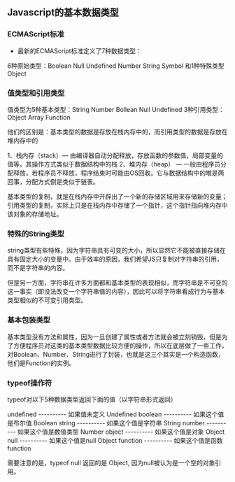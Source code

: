 ## Javascript的基本数据类型

### ECMAScript标准

- 最新的ECMAScript标准定义了7种数据类型：

6种原始类型：Boolean Null Undefined Number String Symbol 和1种特殊类型 Object

### 值类型和引用类型

值类型为5种基本类型：String Number Bollean Null Undefined
3种引用类型：Object Array Function

他们的区别是：基本类型的数据是存放在栈内存中的，而引用类型的数据是存放在堆内存中的

1、栈内存（stack）— 由编译器自动分配释放，存放函数的参数值，局部变量的值等。其操作方式类似于数据结构中的栈
2、堆内存（heap） — 一般由程序员分配释放，若程序员不释放，程序结束时可能由OS回收。它与数据结构中的堆是两回事，分配方式倒是类似于链表。

基本类型的复制，就是在栈内存中开辟出了一个新的存储区域用来存储新的变量；
引用类型的复制，实际上只是在栈内存中存储了一个指针，这个指针指向堆内存中该对象的存储地址。

### 特殊的String类型

string类型有些特殊，因为字符串具有可变的大小，所以显然它不能被直接存储在具有固定大小的变量中。由于效率的原因，我们希望JS只复制对字符串的引用，而不是字符串的内容。

但是另一方面，字符串在许多方面都和基本类型的表现相似，而字符串是不可变的这一事实（即没法改变一个字符串值的内容），因此可以将字符串看成行为与基本类型相似的不可变引用类型。

### 基本包装类型

基本类型没有方法和属性，因为一旦创建了属性或者方法就会被立刻销毁，但是为了方便程序员对这类的基本类型数据比较方便的操作，所以在底层做了一些工作，对Boolean、Number、String进行了封装，也就是这三个其实是一个构造函数，他们是Function的实例。

### typeof操作符

typeof对以下5种数据类型返回下面的值（以字符串形式返回）

undefined ---------- 如果值未定义 Undefined
boolean ---------- 如果这个值是布尔值 Boolean
string ---------- 如果这个值是字符串 String
number ---------- 如果这个值是数值类型 Number
object ---------- 如果这个值是对象 Object
null ---------- 如果这个值是null Object
function ---------- 如果这个值是函数 function

需要注意的是，typeof null 返回的是 Object, 因为null被认为是一个空的对象引用。

